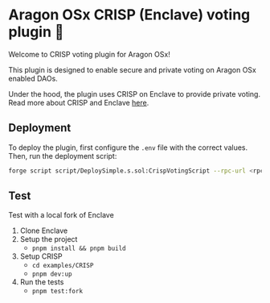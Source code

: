 # Aragon OSx CRISP (Enclave) voting plugin 🚀

Welcome to CRISP voting plugin for Aragon OSx!

This plugin is designed to enable secure and private voting on Aragon OSx enabled DAOs.

Under the hood, the plugin uses CRISP on Enclave to provide private voting. Read more about CRISP and Enclave [here](https://enclave.gg).

## Deployment

To deploy the plugin, first configure the `.env` file with the correct values. Then, run the deployment script:

```sh
forge script script/DeploySimple.s.sol:CrispVotingScript --rpc-url <rpc-url> --broadcast --verify
```

## Test

Test with a local fork of Enclave

1. Clone Enclave
2. Setup the project
   - `pnpm install && pnpm build`
3. Setup CRISP
   - `cd examples/CRISP`
   - `pnpm dev:up`
4. Run the tests
   - `pnpm test:fork`
